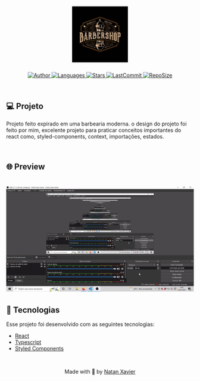 

<h1 align="center">
  <img alt="TwitterClone" title="#delicinha" src="src/images/image_first_page.jpg" width="150px" borderRadius="10px" />
</h1>

<p align="center">
  <a href="https://github.com/nataxaa">
    <img alt="Author" src="https://img.shields.io/badge/author-nataxaa-33A1F2?style=flat-square">
  </a>

  <a href="#">
    <img alt="Languages" src="https://img.shields.io/github/languages/count/nataxaa/BarberShop?color=33A1F2&style=flat-square">
  </a>

  <a href="https://github.com/ronnyacacio/twitter-clone/stargazers">
    <img alt="Stars" src="https://img.shields.io/github/stars/nataxaa/BarberShop?color=33A1F2&style=flat-square">
  </a>

  <a href="https://github.com/ronnyacacio/twitter-clone/commits/master">
    <img alt="LastCommit" src="https://img.shields.io/github/last-commit/nataxaa/BarberShop?color=33A1F2&style=flat-square">
  </a>

  <a href="#">
    <img alt="RepoSize" src="https://img.shields.io/github/repo-size/nataxaa/BarberShop?color=33A1F2&style=flat-square">
  </a>

</p>

<br />

## 💻 Projeto

Projeto feito expirado em uma barbearia moderna. o design do projeto foi feito por mim, excelente projeto para praticar 
conceitos importantes do react como, styled-components, context, importações, estados.

<br />

## 🌐 Preview

<h1 align="center">
    <img src="src/github/barbershop.gif" />
</h1>

## 🚀 Tecnologias

Esse projeto foi desenvolvido com as seguintes tecnologias:

- [React](https://reactjs.org)
- [Typescript](https://www.typescriptlang.org/)
- [Styled Components](https://styled-components.com/)

<br />



<p align="center">
  Made with 💙 by <a href="https://www.linkedin.com/in/natan-xavier-a266a0228/"> Natan Xavier </a>
</p>
